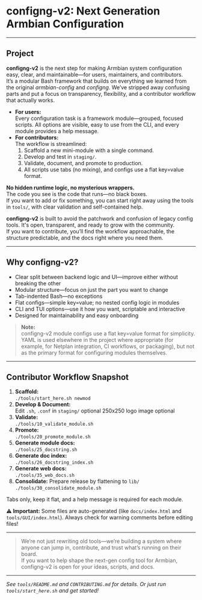 # configng-v2: Next Generation Armbian Configuration

---

## Project

**configng-v2** is the next step for making Armbian system configuration easy, clear, and maintainable—for users, maintainers, and contributors.  
It’s a modular Bash framework that builds on everything we learned from the original *armbian-config* and *configng*. We’ve stripped away confusing parts and put a focus on transparency, flexibility, and a contributor workflow that actually works.

- **For users:**  
  Every configuration task is a framework module—grouped, focused scripts. All options are visible, easy to use from the CLI, and every module provides a help message.
- **For contributors:**  
  The workflow is streamlined:  
  1. Scaffold a new mini-module with a single command.  
  2. Develop and test in `staging/`.  
  3. Validate, document, and promote to production.  
  4. All scripts use tabs (no mixing), and configs use a flat key=value format.

**No hidden runtime logic, no mysterious wrappers.**  
The code you see is the code that runs—no black boxes.  
If you want to add or fix something, you can start right away using the tools in `tools/`, with clear validation and self-contained help.

**configng-v2** is built to avoid the patchwork and confusion of legacy config tools. It's open, transparent, and ready to grow with the community.  
If you want to contribute, you’ll find the workflow approachable, the structure predictable, and the docs right where you need them.

---

## Why configng-v2?

- Clear split between backend logic and UI—improve either without breaking the other
- Modular structure—focus on just the part you want to change
- Tab-indented Bash—no exceptions
- Flat configs—simple key=value; no nested config logic in modules
- CLI and TUI options—use it how you want, scriptable and interactive
- Designed for maintainability and easy onboarding

> **Note:**  
> configng-v2 module configs use a flat key=value format for simplicity.  
> YAML is used elsewhere in the project where appropriate (for example, for Netplan integration, CI workflows, or packaging), but not as the primary format for configuring modules themselves.

---

## Contributor Workflow Snapshot

1. **Scaffold:**  
   `./tools/start_here.sh newmod`
2. **Develop & Document:**  
   Edit `.sh`, `.conf` in `staging/` optional 250x250 logo image optional 
3. **Validate:**  
   `./tools/10_validate_module.sh`  
4. **Promote:**  
   `./tools/20_promote_module.sh`  
5. **Generate module docs:**  
   `./tools/25_docstring.sh`  
6. **Generate doc index:**  
   `./tools/26_docstring_index.sh`  
7. **Generate web docs:**  
   `./tools/35_web_docs.sh`  
8. **Consolidate:** Prepare release by flattening to `lib/`  
   `./tools/30_consolidate_module.sh`

Tabs only, keep it flat, and a help message is required for each module.

**⚠️ Important:** Some files are auto-generated (like `docs/index.html` and `tools/GUI/index.html`). Always check for warning comments before editing files!

---

> We’re not just rewriting old tools—we’re building a system where anyone can jump in, contribute, and trust what’s running on their board.  
> If you want to help shape the next-gen config tool for Armbian, configng-v2 is open for your ideas, scripts, and docs.

---

*See `tools/README.md` and `CONTRIBUTING.md` for details. Or just run `tools/start_here.sh` and get started!*
